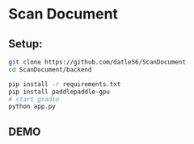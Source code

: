 # Scan Document


## Setup: 

```bash
git clone https://github.com/datle56/ScanDocument
cd ScanDocument/backend

pip install -r requirements.txt
pip install paddlepaddle-gpu
# start gradio
python app.py
```


## DEMO 

